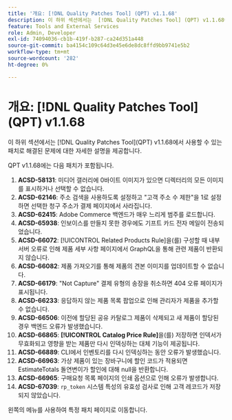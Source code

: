 ```yaml
---
title: '개요: [!DNL Quality Patches Tool] (QPT) v1.1.68'
description: 이 하위 섹션에서는  [!DNL Quality Patches Tool] (QPT) v1.1.68에서 사용할 수 있는 패치로 해결된 문제에 대한 자세한 설명을 제공합니다.
feature: Tools and External Services
role: Admin, Developer
exl-id: 74094036-cb1b-419f-b287-ca24d351a448
source-git-commit: ba4154c109c64d3e45e6de8dc8ffd9bb9741e5b2
workflow-type: tm+mt
source-wordcount: '282'
ht-degree: 0%

---
```


# 개요: [!DNL Quality Patches Tool]&#x200B;(QPT) v1.1.68

이 하위 섹션에서는 [!DNL Quality Patches Tool]&#x200B;(QPT) v1.1.68에서 사용할 수 있는 패치로 해결된 문제에 대한 자세한 설명을 제공합니다.

QPT v1.1.68에는 다음 패치가 포함됩니다.
1. **ACSD-58131**: 미디어 갤러리에 0바이트 이미지가 있으면 디렉터리의 모든 이미지를 표시하거나 선택할 수 없습니다.
1. **ACSD-62146**: 주소 검색을 사용하도록 설정하고 &quot;고객 주소 수 제한&quot;을 1로 설정하면 선택한 청구 주소가 결제 페이지에서 사라집니다.
1. **ACSD-62415**: Adobe Commerce 백엔드가 매우 느리게 범주를 로드합니다.
1. **ACSD-65938**: 인보이스를 만들지 못한 경우에도 기프트 카드 전자 메일이 전송되었습니다.
1. **ACSD-66072**: [!UICONTROL Related Products Rule]을(를) 구성할 때 내부 서버 오류로 인해 제품 세부 사항 페이지에서 GraphQL을 통해 관련 제품이 반환되지 않습니다.
1. **ACSD-66082**: 제품 가져오기를 통해 제품의 견본 이미지를 업데이트할 수 없습니다.
1. **ACSD-66179**: &quot;Not Capture&quot; 결제 유형의 송장을 취소하면 404 오류 페이지가 표시됩니다.
1. **ACSD-66233**: 응답하지 않는 제품 목록 팝업으로 인해 관리자가 제품을 추가할 수 없습니다.
1. **ACSD-66506**: 이전에 할당된 공유 카탈로그 제품이 삭제되고 새 제품이 할당된 경우 백엔드 오류가 발생했습니다.
1. **ACSD-66865**: **[!UICONTROL Catalog Price Rule]**&#x200B;을(를) 저장하면 인덱서가 무효화되고 영향을 받는 제품만 다시 인덱싱하는 대체 기능이 제공됩니다.
1. **ACSD-66889**: CLI에서 인벤토리를 다시 인덱싱하는 동안 오류가 발생했습니다.
1. **ACSD-66963**: 가상 제품이 있는 장바구니에 할인 코드가 적용되면 EstimateTotals 돌연변이가 할인에 대해 null을 반환합니다.
1. **ACSD-66965**: 구매요청 목록 페이지의 인쇄 옵션으로 인해 오류가 발생합니다.
1. **ACSD-67039**: `rp_token` 시스템 특성의 유효성 검사로 인해 고객 레코드가 저장되지 않았습니다.

왼쪽의 메뉴를 사용하여 특정 패치 페이지로 이동합니다.
